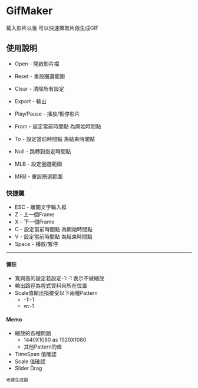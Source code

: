 # GifMaker
載入影片以後 可以快速擷取片段生成GIF  

## 使用說明
- Open - 開啟影片檔  
- Reset - 重設圈選範圍  
- Clear - 清除所有設定  
- Export - 輸出 
- Play/Pause - 播放/暫停影片
- From - 設定當前時間點 為開始時間點
- To - 設定當前時間點 為結束時間點
- Null - 跳轉到指定時間點

- MLB - 設定圈選範圍
- MRB - 重設圈選範圍  

### 快捷鍵
- ESC - 離開文字輸入框
- Z - 上一個Frame
- X - 下一個Frame
- C - 設定當前時間點 為開始時間點
- V - 設定當前時間點 為結束時間點
- Space - 播放/暫停

---

#### 備註
- 寬與高的設定若設定-1:-1 表示不做縮放
- 輸出路徑為程式資料夾所在位置  
- Scale值輸出指接受以下兩種Pattern
    - -1:-1
    - w:-1

    
#### Memo
- 縮放的各種問題 
    - 1440X1080 as 1920X1080
    - 其他Pattern的值
- TimeSpan 值確認
- Scale 值確認
- Slider Drag  

`老婆生成器`